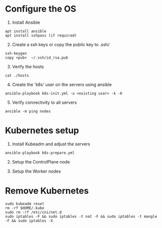 # Configure the OS


1. Install Ansible 
~~~
apt install ansible
apt install sshpass (if required) 
~~~

2. Create a ssh keys or copy the public key to .ssh/
~~~
ssh-keygen 
copy <pub>  ~/.ssh/id_rsa.pub
~~~

3. Verify the hosts
~~~
cat ./hosts
~~~

4. Create the 'k8s' user on the servers using ansible
~~~
ansible-playbook k8s-init.yml -u <existing user> -k -K
~~~

5. Verify connectivity to all servers 
~~~
ansible -m ping nodes
~~~



# Kubernetes setup

1. Install Kubeadm and adjust the servers
~~~
ansible-playbook k8s-prepare.yml 
~~~

2. Setup the ControlPlane node

3. Setup the Worker nodes



# Remove Kubernetes

~~~
sudo kubeadm reset
rm -rf $HOME/.kube
sudo rm -rf /etc/cni/net.d
sudo iptables -F && sudo iptables -t nat -F && sudo iptables -t mangle -F && sudo iptables -X
~~~
